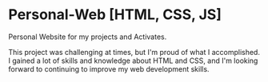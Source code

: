 # Personal-Web [HTML, CSS, JS] <Front-End>
Personal Website for my projects and Activates.

This project was challenging at times, but I'm proud of what I accomplished.
I gained a lot of skills and knowledge about HTML and CSS,
and I'm looking forward to continuing to improve my web development skills.
